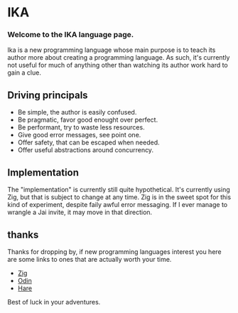 # IKA

### Welcome to the IKA language page.

Ika is a new programming language whose main purpose is to teach its author more about creating a programming language.  As such, it's currently not useful for much of anything other than watching its author work hard to gain a clue.

## Driving principals

- Be simple, the author is easily confused.
- Be pragmatic, favor good enought over perfect.
- Be performant, try to waste less resources.
- Give good error messages, see point one.
- Offer safety, that can be escaped when needed.
- Offer useful abstractions around concurrency.

## Implementation

The "implementation" is currently still quite hypothetical.  It's currently using Zig, but that is subject to change at any time.  Zig is in the sweet spot for this kind of experiment, despite faily awful error messaging.  If I ever manage to wrangle a Jai invite, it may move in that direction.

## thanks

Thanks for dropping by, if new programming languages interest you here are some links to ones that are actually worth your time.

- [Zig](https://ziglang.org)
- [Odin](https://www.odin-lang.org)
- [Hare](https://harelang.org)

Best of luck in your adventures.



